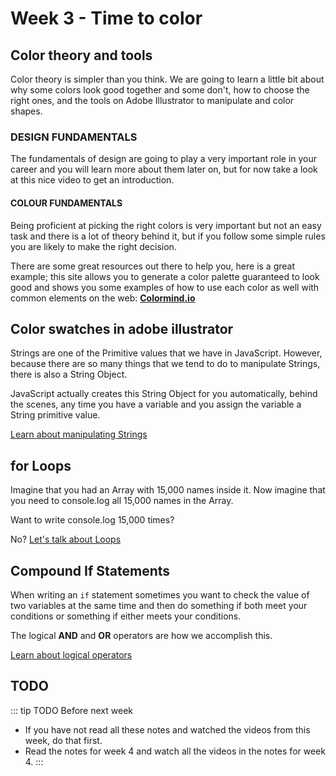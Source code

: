 # Week 3 - Time to color

## Color theory and tools

Color theory is simpler than you think. We are going to learn a little bit about why some colors look good together and some don't,  how to choose the right ones, and the tools on Adobe Illustrator to manipulate and color shapes.


### DESIGN FUNDAMENTALS   

The fundamentals of design are going to play a very important role in your career and you will learn more about them later on, but for now take a look at this nice video to get an introduction.

<YouTube
  title="Beginning Graphic Design: Fundamentals"
  url="https://www.youtube.com/embed/YqQx75OPRa0"
/>


#### COLOUR FUNDAMENTALS 

Being proficient at picking the right colors is very important but not an easy task and there is a lot of theory behind it, but if you follow some simple rules you are likely to make the right decision.

<YouTube
  title="Beginning Graphic Design: Color"
  url="https://www.youtube.com/embed/_2LLXnUdUIc"
/>


There are some great resources out there to help you, here is a great example; this site allows you to generate a color palette guaranteed to look good and shows you some examples of how to use each color as well with common elements on the web: **[Colormind.io](http://colormind.io/bootstrap/)**


## Color swatches in adobe illustrator

Strings are one of the Primitive values that we have in JavaScript. However, because there are so many things that we tend to do to manipulate Strings, there is also a String Object.

JavaScript actually creates this String Object for you automatically, behind the scenes, any time you have a variable and you assign the variable a String primitive value.

[Learn about manipulating Strings](./strings.md)

## for Loops

Imagine that you had an Array with 15,000 names inside it. Now imagine that you need to console.log all 15,000 names in the Array.

Want to write console.log 15,000 times?

No? [Let's talk about Loops](./for.md)

## Compound If Statements

When writing an `if` statement sometimes you want to check the value of two variables at the same time and then do something if both meet your conditions or something if either meets your conditions.

The logical **AND** and **OR** operators are how we accomplish this.

[Learn about logical operators](./compound.md)

## TODO

::: tip TODO Before next week

- If you have not read all these notes and watched the videos from this week, do that first.
- Read the notes for week 4 and watch all the videos in the notes for week 4.
  :::
